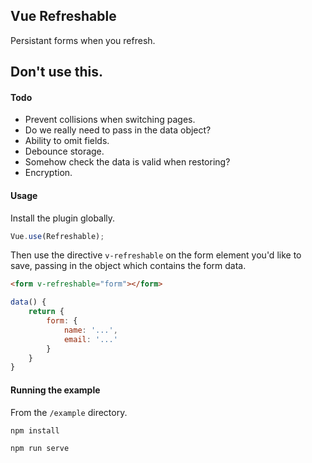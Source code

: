 ## Vue Refreshable
Persistant forms when you refresh.

## Don't use this.

#### Todo
- Prevent collisions when switching pages.
- Do we really need to pass in the data object?
- Ability to omit fields.
- Debounce storage.
- Somehow check the data is valid when restoring?
- Encryption.

#### Usage
Install the plugin globally.

```js
Vue.use(Refreshable);
```

Then use the directive `v-refreshable` on the form element you'd like to save, passing in the object which contains the form data.

```html
<form v-refreshable="form"></form>
```

```js
data() {
    return {
        form: {
            name: '...',
            email: '...'
        }
    }
}

```

#### Running the example
From the `/example` directory.
```
npm install
```

```
npm run serve
```